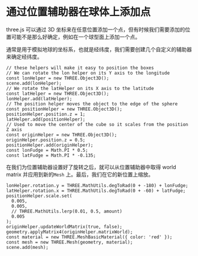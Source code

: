 # 通过位置辅助器在球体上添加点

three.js 可以通过 3D 坐标来在任意位置添加一个点，但有时候我们需要添加的位置可能不是那么好确定，例如在一个球型面上添加一个点。

通常是用于模拟地球的坐标系，也就是经纬度，我们需要创建几个自定义的辅助器来确定经纬度。

```tsx
// these helpers will make it easy to position the boxes
// We can rotate the lon helper on its Y axis to the longitude
const lonHelper = new THREE.Object3D();
scene.add(lonHelper);
// We rotate the latHelper on its X axis to the latitude
const latHelper = new THREE.Object3D();
lonHelper.add(latHelper);
// The position helper moves the object to the edge of the sphere
const positionHelper = new THREE.Object3D();
positionHelper.position.z = 1;
latHelper.add(positionHelper);
// Used to move the center of the cube so it scales from the position Z axis
const originHelper = new THREE.Object3D();
originHelper.position.z = 0.5;
positionHelper.add(originHelper);
const lonFudge = Math.PI * 0.5;
const latFudge = Math.PI * -0.135;
```

在我们为位置辅助器设置好了旋转之后，就可以从位置辅助器中取得 world matrix 并应用到新的`Mesh` 上。最后，我们在它的新位置上缩放。

```tsx
lonHelper.rotation.y = THREE.MathUtils.degToRad(0 + -180) + lonFudge;
latHelper.rotation.x = THREE.MathUtils.degToRad(0 + -60) + latFudge;
positionHelper.scale.set(
  0.005,
  0.005,
  // THREE.MathUtils.lerp(0.01, 0.5, amount)
  0.005
);
originHelper.updateWorldMatrix(true, false);
geometry.applyMatrix4(originHelper.matrixWorld);
const material = new THREE.MeshBasicMaterial({ color: 'red' });
const mesh = new THREE.Mesh(geometry, material);
scene.add(mesh);
```